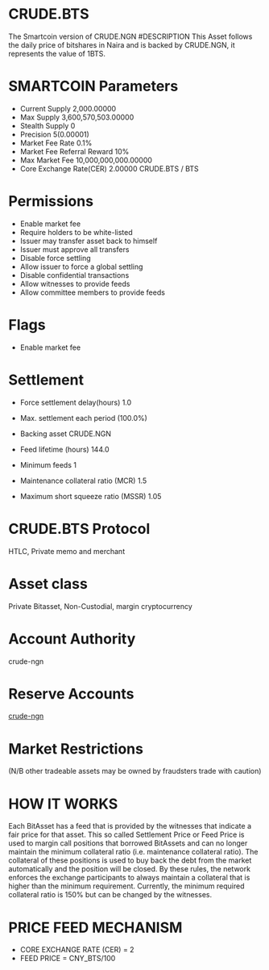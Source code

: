 # CRUDE.BTS
The Smartcoin version of CRUDE.NGN
#DESCRIPTION
This Asset follows the daily price of bitshares in Naira and is backed by CRUDE.NGN, it represents the value of 1BTS.

# SMARTCOIN Parameters
- Current Supply 2,000.00000
- Max Supply 3,600,570,503.00000
- Stealth Supply 0
- Precision 5(0.00001)
- Market Fee Rate 0.1%
- Market Fee Referral Reward 10%
- Max Market Fee 10,000,000,000.00000
- Core Exchange Rate(CER) 2.00000 CRUDE.BTS / BTS

# Permissions
- Enable market fee
- Require holders to be white-listed
- Issuer may transfer asset back to himself
- Issuer must approve all transfers
- Disable force settling
- Allow issuer to force a global settling
- Disable confidential transactions
- Allow witnesses to provide feeds
- Allow committee members to provide feeds
# Flags
- Enable market fee

# Settlement
- Force settlement delay(hours) 1.0
- Max. settlement each period (100.0%)

- Backing asset CRUDE.NGN
- Feed lifetime (hours) 144.0
- Minimum feeds 1
- Maintenance collateral ratio (MCR) 1.5
- Maximum short squeeze ratio (MSSR) 1.05

# CRUDE.BTS Protocol
HTLC, Private memo and merchant
# Asset class
 Private Bitasset, Non-Custodial, margin cryptocurrency
# Account Authority
crude-ngn
# Reserve Accounts
<a href = "https://wallet.bitshares.org/#/account/crude-ngn" > crude-ngn </a>
# Market Restrictions
(N/B other tradeable assets may be owned by fraudsters trade with caution)

# HOW IT WORKS
Each BitAsset has a feed that is provided by the witnesses that indicate a fair price for that asset.
This so called Settlement Price or Feed Price is used to margin call positions that borrowed BitAssets and can no longer maintain the minimum collateral ratio (i.e. maintenance collateral ratio).
The collateral of these positions is used to buy back the debt from the market automatically and the position will be closed.
By these rules, the network enforces the exchange participants to always maintain a collateral that is higher than the minimum requirement.
Currently, the minimum required collateral ratio is 150% but can be changed by the witnesses.
# PRICE FEED MECHANISM
- CORE EXCHANGE RATE (CER) = 2
- FEED PRICE = CNY_BTS/100
